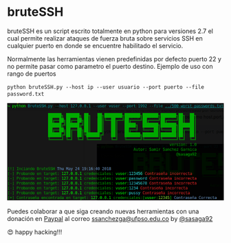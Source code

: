 # bruteSSH

bruteSSH es un script escrito totalmente en python para versiones 2.7 el cual permite realizar ataques de fuerza bruta sobre servicios SSH en cualquier puerto en donde se encuentre habilitado el servicio.

Normalmente las herramientas vienen predefinidas por defecto puerto 22 y no permite pasar como parametro el puerto destino.
Ejemplo de uso con rango de puertos
```
python bruteSSH.py --host ip --user usuario --port puerto --file password.txt 
```
![Alt text](galeria/bruteSSH.png "Escaneo de puertos por rango")


Puedes colaborar a que siga creando nuevas herramientas con una donación en [Paypal](https://www.paypal.com) al correo ssanchezga@ufpso.edu.co
by [@sasaga92](https://twitter.com/sasaga92)


:heart_eyes: happy hacking!!!